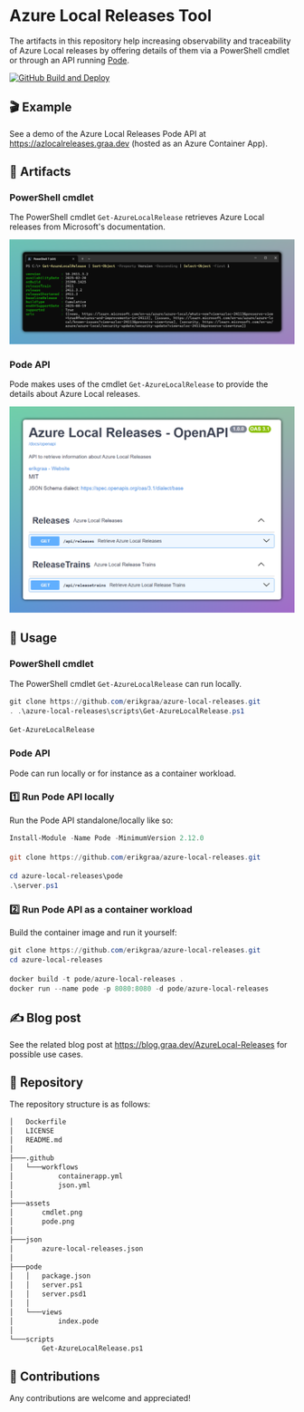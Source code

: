 # Azure Local Releases Tool

The artifacts in this repository help increasing observability and traceability of Azure Local releases by offering details of them via a PowerShell cmdlet or through an API running [Pode](https://badgerati.github.io/Pode).  

[![GitHub Build and Deploy](https://github.com/erikgraa/azure-local-releases/actions/workflows/containerapp.yml/badge.svg)](https://github.com/erikgraa/azure-local-releases/actions/workflows/containerapp.yml)

## 🎬 Example

See a demo of the Azure Local Releases Pode API at https://azlocalreleases.graa.dev (hosted as an Azure Container App).

## 🚀 Artifacts

### PowerShell cmdlet 

The PowerShell cmdlet `Get-AzureLocalRelease` retrieves Azure Local releases from Microsoft's documentation.

[![Cmdlet](/assets/cmdlet.png)](https://github.com/erikgraa/azure-local-releases/tree/main/scripts/Get-AzureLocalRelease.ps1)

### Pode API

Pode makes uses of the cmdlet `Get-AzureLocalRelease` to provide the details about Azure Local releases.

[![Pode](/assets/pode.png)](https://azlocalreleases.graa.dev)

## 📄 Usage

### PowerShell cmdlet 

The PowerShell cmdlet `Get-AzureLocalRelease` can run locally.

```powershell
git clone https://github.com/erikgraa/azure-local-releases.git
. .\azure-local-releases\scripts\Get-AzureLocalRelease.ps1

Get-AzureLocalRelease
```

### Pode API

Pode can run locally or for instance as a container workload.

### 1️⃣ Run Pode API locally

Run the Pode API standalone/locally like so:

```powershell
Install-Module -Name Pode -MinimumVersion 2.12.0

git clone https://github.com/erikgraa/azure-local-releases.git

cd azure-local-releases\pode
.\server.ps1
```

### 2️⃣ Run Pode API as a container workload

Build the container image and run it yourself:

```powershell
git clone https://github.com/erikgraa/azure-local-releases.git
cd azure-local-releases

docker build -t pode/azure-local-releases .
docker run --name pode -p 8080:8080 -d pode/azure-local-releases
```

## ✍ Blog post

See the related blog post at https://blog.graa.dev/AzureLocal-Releases for possible use cases.

## 🌳 Repository

The repository structure is as follows:

```plaintext
│   Dockerfile
│   LICENSE
│   README.md
│
├───.github
│   └───workflows
│           containerapp.yml
│           json.yml
│
├───assets
│       cmdlet.png
│       pode.png
│
├───json
│       azure-local-releases.json
│
├───pode
│   │   package.json
│   │   server.ps1
│   │   server.psd1
│   │
│   └───views
│           index.pode
│
└───scripts
        Get-AzureLocalRelease.ps1
```

## 👏 Contributions

Any contributions are welcome and appreciated!
